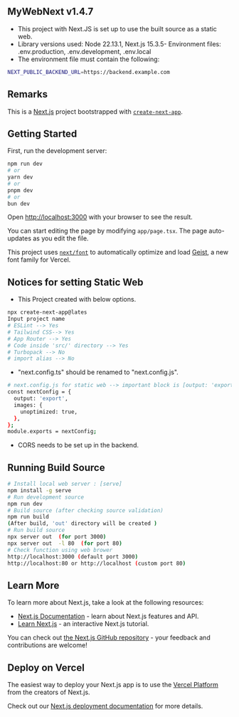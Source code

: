 ## MyWebNext v1.4.7
- This project with Next.JS is set up to use the built source as a static web.
- Library versions used: Node 22.13.1, Next.js 15.3.5- Environment files: .env.production, .env.development, .env.local
- The environment file must contain the following: 
```bash
NEXT_PUBLIC_BACKEND_URL=https://backend.example.com
```

## Remarks 
This is a [Next.js](https://nextjs.org) project bootstrapped with [`create-next-app`](https://nextjs.org/docs/app/api-reference/cli/create-next-app).

## Getting Started
First, run the development server:
```bash
npm run dev
# or
yarn dev
# or
pnpm dev
# or
bun dev
```
Open [http://localhost:3000](http://localhost:3000) with your browser to see the result.

You can start editing the page by modifying `app/page.tsx`. The page auto-updates as you edit the file.

This project uses [`next/font`](https://nextjs.org/docs/app/building-your-application/optimizing/fonts) to automatically optimize and load [Geist](https://vercel.com/font), a new font family for Vercel.

## Notices for setting Static Web 
- This Project created with below options.
```bash
npx create-next-app@lates 
Input project name 
# ESLint --> Yes 
# Tailwind CSS--> Yes 
# App Router --> Yes
# Code inside 'src/' directory --> Yes 
# Turbopack --> No 
# import alias --> No
```
- "next.config.ts" should be renamed to "next.config.js".
```bash
# next.config.js for static web --> important block is [output: 'export']  
const nextConfig = {
  output: 'export',
  images: {
    unoptimized: true, 
  },
};
module.exports = nextConfig;
```
- CORS needs to be set up in the backend.

## Running Build Source  
```bash
# Install local web server : [serve] 
npm install -g serve
# Run development source
npm run dev
# Build source (after checking source validation) 
npm run build 
(After build, 'out' directory will be created )
# Run build source 
npx server out  (for port 3000)
npx server out  -l 80  (for port 80)
# Check function using web brower 
http://localhost:3000 (default port 3000)
http://localhost:80 or http://localhost (custom port 80) 

```

## Learn More

To learn more about Next.js, take a look at the following resources:

- [Next.js Documentation](https://nextjs.org/docs) - learn about Next.js features and API.
- [Learn Next.js](https://nextjs.org/learn) - an interactive Next.js tutorial.

You can check out [the Next.js GitHub repository](https://github.com/vercel/next.js) - your feedback and contributions are welcome!

## Deploy on Vercel

The easiest way to deploy your Next.js app is to use the [Vercel Platform](https://vercel.com/new?utm_medium=default-template&filter=next.js&utm_source=create-next-app&utm_campaign=create-next-app-readme) from the creators of Next.js.

Check out our [Next.js deployment documentation](https://nextjs.org/docs/app/building-your-application/deploying) for more details.
